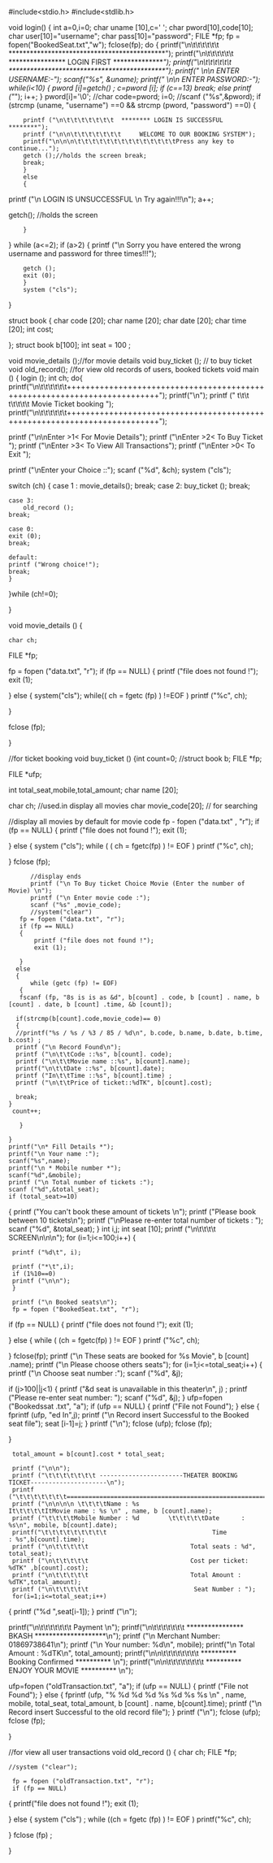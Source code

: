

#include<stdio.h>
#include<stdlib.h>

void login()
{
    int a=0,i=0;
    char uname [10],c=' ';
    char pword[10],code[10];
    char user[10]="username";
    char pass[10]="password";
    FILE *fp;
fp = fopen("BookedSeat.txt","w");
 fclose(fp);
    do
{
    printf("\n\t\t\t\t\t\t       ********************************************");
    printf("\n\t\t\t\t\t\t       **************** LOGIN FIRST ***************");
    printf("\n\t\t\t\t\t\t       ********************************************");
    printf(" \n\n        ENTER USERNAME:-");
    scanf("%s", &uname);
    printf(" \n\n        ENTER PASSWORD:-");
    while(i<10)
    {
        pword [i]=getch() ;
        c=pword [i];
        if (c==13) break;
        else printf ("*");
        i++;
    }
    pword[i]='\0';
    //char code=pword;
    i=0;
    //scanf ("%s",&pword);
    if (strcmp (uname, "username") ==0 && strcmp (pword, "password") ==0)
    {

        printf ("\n\t\t\t\t\t\t\t  ******** LOGIN IS SUCCESSFUL ********");
        printf ("\n\n\t\t\t\t\t\t\t     WELCOME TO OUR BOOKING SYSTEM");
        printf("\n\n\n\t\t\t\t\t\t\t\t\t\t\t\t\t\tPress any key to continue...");
        getch ();//holds the screen break;
        break;
        }
        else
        {
   printf ("\n   LOGIN IS UNSUCCESSFUL \n Try again!!!\n");
   a++;

  getch(); //holds the screen

        }
}
   while (a<=2);
   if (a>2)
        {
       printf ("\n Sorry you have entered the wrong username and password for three times!!!");

        getch ();
        exit (0);
        }
        system ("cls");

}

 struct book
 {
   char code [20];
   char name [20];
   char date [20];
   char time [20];
   int cost;

 };
struct book b[100];
int seat = 100 ;

void movie_details ();//for movie details
void buy_ticket (); // to buy ticket
void old_record(); //for view old records of users, booked tickets
void main ()
{
   login ();
   int ch;
  do{
  printf("\n\t\t\t\t\t\t++++++++++++++++++++++++++++++++++++++++++++++++++++++++++++++++++++++++++");
  printf("\n");
  printf (" t\t\t t\t\t\t\t             Movie Ticket booking  ");
  printf("\n\t\t\t\t\t\t++++++++++++++++++++++++++++++++++++++++++++++++++++++++++++++++++++++++++");

  printf ("\n\nEnter >1< For Movie Details");
  printf ("\nEnter >2< To Buy Ticket ");
  printf ("\nEnter >3< To View All Transactions");
  printf ("\nEnter >0< To Exit ");

  printf ("\nEnter your Choice ::");
  scanf ("%d", &ch);
      system ("cls");

  switch (ch)
  {
          case 1 :
          movie_details();
    break;
    case 2:
        buy_ticket ();
    break;

    case 3:
        old_record ();
    break;

    case 0:
    exit (0);
    break;

    default:
    printf ("Wrong choice!");
    break;
    }
  }while (ch!=0);

}


void movie_details ()
{

    char ch;
   FILE *fp;

   fp = fopen ("data.txt", "r");
   if (fp == NULL)
   {
       printf ("file does not found !");
       exit (1);

   }
   else
   {
       system("cls");
       while(( ch = fgetc (fp) ) !=EOF )
        printf ("%c", ch);

   }

   fclose (fp);

}

//for ticket booking
 void buy_ticket ()
{int count=0;
//struct book b;
   FILE *fp;

FILE *ufp;

  int total_seat,mobile,total_amount;
  char name [20];


  char ch; //used.in display all movies
  char movie_code[20]; // for searching

  //display all movies by default for movie code
  fp - fopen ("data.txt" , "r");
  if (fp == NULL)
  {
      printf ("file does not found !");
      exit (1);

  }
  else
  {
      system ("cls");
      while ( ( ch = fgetc(fp) ) != EOF )
      printf ("%c", ch);

  }
  fclose (fp);

          //display ends
          printf ("\n To Buy ticket Choice Movie (Enter the number of Movie) \n");
          printf ("\n Enter movie code :");
          scanf ("%s" ,movie_code);
          //system("clear")
       fp = fopen ("data.txt", "r");
       if (fp == NULL)
       {
           printf ("file does not found !");
           exit (1);

       }
      else
      {
          while (getc (fp) != EOF)
       {
       fscanf (fp, "8s is is as &d", b[count] . code, b [count] . name, b [count] . date, b [count] .time, &b [count]);

      if(strcmp(b[count].code,movie_code)== 0)
      {
      //printf("%s / %s / %3 / 85 / %d\n", b.code, b.name, b.date, b.time, b.cost) ;
      printf ("\n Record Found\n");
      printf ("\n\t\tCode ::%s", b[count]. code);
      printf ("\n\t\tMovie name ::%s", b[count].name);
      printf("\n\t\tDate ::%s", b[count].date);
      printf ("In\t\tTime ::%s", b[count].time) ;
      printf ("\n\t\tPrice of ticket::%dTK", b[count].cost);

      break;
    }
     count++;

       }

    }
    printf("\n* Fill Details *");
    printf("\n Your name :");
    scanf("%s",name);
    printf("\n * Mobile number *");
    scanf("%d",&mobile);
    printf ("\n Total number of tickets :");
    scanf ("%d",&total_seat);
    if (total_seat>=10)
  {
    printf ("You can't book these amount of tickets \n");
    printf ("Please book between 10 tickets\n");
    printf ("\nPlease re-enter total number of tickets : ");
    scanf ("%d", &total_seat);
}
   int i,j;
   int seat [10];
        printf ("\n\t\t\t\t                                       SCREEN\n\n\n");
     for (i=1;i<=100;i++)
     {

     printf ("%d\t", i);

     printf ("*\t",i);
     if (1%10==0)
     printf ("\n\n");
     }

     printf ("\n Booked seats\n");
     fp = fopen ("BookedSeat.txt", "r");
   if (fp == NULL)
{
     printf ("file does not found !");
     exit (1);

}
 else
 {
    while ( (ch = fgetc(fp) ) != EOF )
     printf ("%c", ch);

 }
   fclose(fp);
     printf ("\n These seats are booked for %s Movie", b [count] .name);
     printf ("\n Please choose others seats");
     for (i=1;i<=total_seat;i++) {
     printf ("\n Choose seat number :");
  scanf ("%d", &j);

   if (j>100||j<1)
    {
         printf ("&d seat is unavailable in this theater\n", j) ;
         printf ("Please re-enter seat number: ");
         scanf ("%d", &j);
    }
      ufp=fopen ("Bookedssat .txt", "a");
   if (ufp == NULL)
   {
      printf ("File not Found");
   }
   else
   {
    fprintf (ufp, "ed In",j);
    printf ("\n Record insert Successful to the Booked seat file");
    seat [i-1]=j;
   }
    printf ("\n");
  fclose (ufp);
  fclose (fp);

  }



     total_amount = b[count].cost * total_seat;

     printf ("\n\n");
     printf ("\t\t\t\t\t\t\t -----------------------THEATER BOOKING TICKET---------------------\n");
     printf ("\t\t\t\t\t\t\t=======================================================================\n");
     printf ("\n\n\n\n \t\t\t\tName : %s                   It\t\t\t\tItMovie name : %s \n" , name, b [count].name);
     printf ("\t\t\t\tMobile Number : %d        \t\t\t\t\tDate      : %s\n", mobile, b[count].date);
     printf("\t\t\t\t\t\t\t\t\t                             Time              : %s",b[count].time);
     printf ("\n\t\t\t\t\t                            Total seats : %d", total_seat);
     printf ("\n\t\t\t\t\t                            Cost per ticket: %dTK" ,b[count].cost);
     printf ("\n\t\t\t\t\t                            Total Amount : %dTK",total_amount);
     printf ("\n\t\t\t\t\t                             Seat Number : ");
     for(i=1;i<=total_seat;i++)
 {
    printf ("%d  ",seat[i-1]);
 }
  printf ("\n");


 printf("\n\t\t\t\t\t\t\t                 Payment                       \n");
 printf("\n\t\t\t\t\t\t\t  **************** BKASH ********************\n");
 printf ("\n Merchant Number: 01869738641\n");
 printf ("\n Your number: %d\n", mobile);
 printf("\n Total Amount : %dTK\n", total_amount);
 printf("\n\n\t\t\t\t\t\t\t\t ********** Booking Confirmed **********  \n");
 printf("\n\n\t\t\t\t\t\t\t\t ********** ENJOY YOUR MOVIE **********  \n");


   ufp=fopen ("oldTransaction.txt", "a");
   if (ufp == NULL)
   {
    printf ("File not Found");
   }
   else
    {
    fprintf (ufp, "% %d %d %d %s %d %s %s \n" , name, mobile, total_seat, total_amount, b [count] . name, b[count].time);
    printf ("\n Record insert Successful to the old record file");
    }
    printf ("\n");
  fclose (ufp);
  fclose (fp);

}

//for view all user transactions
void old_record ()
{
    char ch;
    FILE *fp;

    //system ("clear");

     fp = fopen ("oldTransaction.txt", "r");
     if (fp == NULL)
{
     printf("file does not found !");
     exit (1);

   }
   else
   {
       system ("cls") ;
       while ((ch = fgetc (fp) ) != EOF )
        printf("%c", ch);

   }
     fclose (fp) ;


   }
